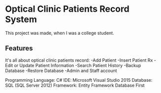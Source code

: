 # Optical Clinic Patients Record System
This project was made, when I was a college student.

## Features
It's all about optical clinic patients record: 
-Add Patient 
-Insert Patient Rx 
-Edit or Update Patient Information 
-Search Patient History
-Backup Database 
-Restore Database
-Admin and Staff account

Programming Language: 
C# IDE: Microsoft Visual Studio 2015 
Database: SQL (SQL Server 2012) 
Framework: Entity Framework Database First
